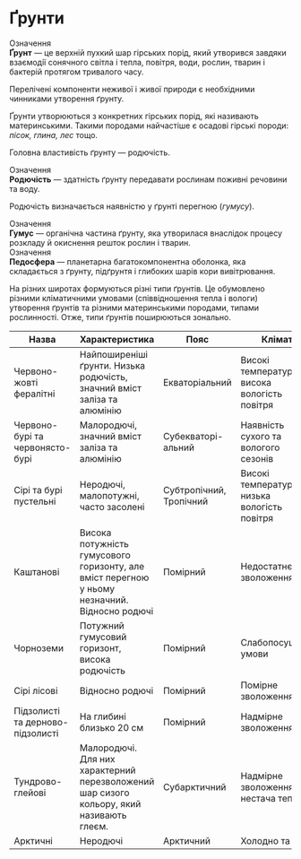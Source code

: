 # Ґрунти

<div class="eoz-wrap">
<span class="eoz">Означення</span>
<div class="eoz-text">
<b>Ґрунт</b> — це верхнiй пухкий шар гiрських порiд, який утворився завдяки взаємодiї сонячного свiтла i тепла, повiтря, води, рослин, тварин i бактерiй протягом тривалого часу.
</div>
</div>

Перелічені компоненти неживої і живої природи є необхідними чинниками утворення ґрунту.

Ґрунти утворюються з конкретних гірських порід, які називають материнськими. Такими породами найчастіше є осадові гірські породи: *пісок, глина, лес* тощо.

Головна властивість ґрунту — <span class="p1">родючість</span>.

<div class="eoz-wrap">
<span class="eoz">Означення</span>
<div class="eoz-text">
<b>Родючiсть</b> — здатнiсть ґрунту передавати рослинам поживнi речовини та воду.
</div>
</div>

Родючість визначається наявністю у ґрунті перегною (*гумусу*).

<div class="eoz-wrap">
<span class="eoz">Означення</span>
<div class="eoz-text">
<b>Гумус</b> — органiчна частина ґрунту, яка утворилася внаслiдок процесу розкладу й окиснення решток рослин i тварин.
</div>
</div>

<div class="eoz-wrap">
<span class="eoz">Означення</span>
<div class="eoz-text">
<b>Педосфера</b> — планетарна багатокомпонентна оболонка, яка складається з ґрунту, пiдґрунтя i глибоких шарiв кори вивiтрювання.
</div>
</div>

На різних широтах формуються різні типи ґрунтів. Це обумовлено різними кліматичними умовами (співвідношення тепла і вологи) утворення ґрунтів та різними материнськими породами, типами рослинності. Отже, типи ґрунтів поширюються зонально.

<table>
<thead>
<tr>
<th>Назва</th>
<th>Характеристика</th>
<th>Пояс</th>
<th>Клiмат</th>
<th>Рослиннiсть</th>
</tr>
</thead>
<tbody>
<tr>
<td>Червоно-жовті фералітні</td>
<td>Найпоширеніші ґрунти. Низька родючість, значний вміст заліза та алюмінію</td>
<td>Екваторіальний</td>
<td>Високі температури та висока вологість повітря</td>
<td>Вологі вічнозелені ліси</td>
</tr>
<tr>
<td>Червоно-бурі та червонясто-бурі</td>
<td>Малородючі, значний вміст заліза та алюмінію</td>
<td>Субекваторі-альний</td><td>Наявність сухого та вологого сезонів</td>
<td>Савани</td>
</tr>
</tr>
<td>Сірі та бурі пустельні</td>
<td>Неродючі, малопотужні, часто засолені</td>
<td>Субтропічний, Тропічний</td>
<td>Високі температури, низька вологість повітря</td>
<td>Пустельна рослинність (майже відсутня)</td>
</tr>
<tr>
<td>Каштанові</td>
<td>Висока потужність гумусового горизонту, але вміст перегною у ньому незначний. Відносно родючі</td>
<td>Помірний</td>
<td>Недостатнє зволоження</td>
<td>Сухі степи</td>
</tr>
<tr>
<td>Чорноземи</td>
<td>Потужний гумусовий горизонт, висока родючість</td>
<td>Помірний</td>
<td>Слабопосушливі умови</td>
<td>Справжні степи</td>
</tr>
<tr>
<td>Сірі лісові</td>
<td>Відносно родючі</td>
<td>Помірний</td>
<td>Помірне зволоження</td>
<td>Листяні ліси</td>
</tr>
<tr>
<td>Підзолисті та дерново-підзолисті</td>
<td>На глибині близько 20 см</td>
<td>Помірний</td>
<td>Надмірне зволоження</td>
<td>Мішані та хвойні ліси</td>
</tr>
<tr>
<td>Тундрово-глейові</td>
<td>Малородючі. Для них характерний перезволожений шар сизого кольору, який називають глеєм.</td>
<td>Субарктичний</td>
<td>Надмірне зволоження, нестача тепла</td>
<td>Тундрова рослинність</td>
</tr>
<tr>
<td>Арктичні</td>
<td>Неродючі</td>
<td>Арктичний</td>
<td>Холодно та сухо</td>
<td>Відсутня</td>
</tr>
</tbody>
</table>